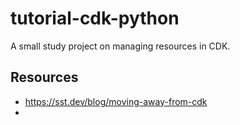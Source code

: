 # tutorial-cdk-python

A small study project on managing resources in CDK.

## Resources

- https://sst.dev/blog/moving-away-from-cdk
- 